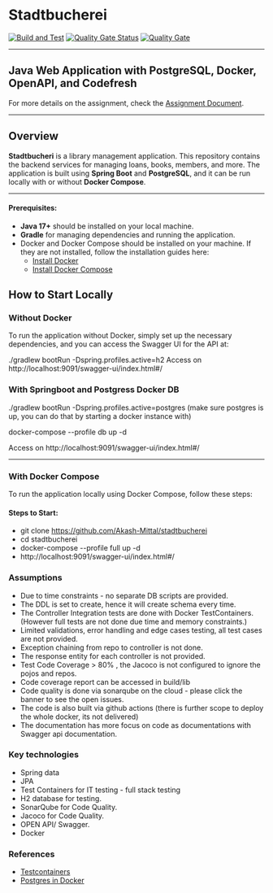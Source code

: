 # Stadtbucherei
[![Build and Test](https://github.com/Akash-Mittal/stadtbucherei/actions/workflows/main.yml/badge.svg)](https://github.com/Akash-Mittal/stadtbucherei/actions/workflows/main.yml) 
[![Quality Gate Status](https://sonarcloud.io/api/project_badges/measure?project=Akash-Mittal_stadtbucherei&metric=alert_status)](https://sonarcloud.io/summary/new_code?id=Akash-Mittal_stadtbucherei) 
[![Quality Gate](https://sonarcloud.io/api/project_badges/quality_gate?project=Akash-Mittal_stadtbucherei)](https://sonarcloud.io/summary/new_code?id=Akash-Mittal_stadtbucherei)

---

## Java Web Application with PostgreSQL, Docker, OpenAPI, and Codefresh

For more details on the assignment, check the [Assignment Document](doc/assignment.md).

---

## Overview
**Stadtbucheri** is a library management application. This repository contains the backend services for managing loans, books, members, and more. The application is built using **Spring Boot** and **PostgreSQL**, and it can be run locally with or without **Docker Compose**.

---

#### Prerequisites:
- **Java 17+** should be installed on your local machine.
- **Gradle** for managing dependencies and running the application.
- Docker and Docker Compose should be installed on your machine. If they are not installed, follow the installation guides here:
  - [Install Docker](https://docs.docker.com/get-docker/)
  - [Install Docker Compose](https://docs.docker.com/compose/install/)


## How to Start Locally

### Without Docker
To run the application without Docker, simply set up the necessary dependencies, and you can access the Swagger UI for the API at:

./gradlew bootRun -Dspring.profiles.active=h2
Access on 
  http://localhost:9091/swagger-ui/index.html#/

### With Springboot and Postgress Docker DB
./gradlew bootRun -Dspring.profiles.active=postgres 
(make sure postgres is up, you can do that by starting a docker instance with)

docker-compose --profile db up -d

Access on 
  http://localhost:9091/swagger-ui/index.html#/

---

### With Docker Compose

To run the application locally using Docker Compose, follow these steps:


#### Steps to Start:
* git clone https://github.com/Akash-Mittal/stadtbucherei
* cd stadtbucherei
* docker-compose --profile full up -d
* http://localhost:9091/swagger-ui/index.html#/
   
### Assumptions
* Due to time constraints - no separate DB scripts are provided.
* The DDL is set to create, hence it will create schema every time.
* The Controller Integration tests are done with Docker TestContainers.(However full tests are not done due time and memory constraints.)
* Limited validations, error handling and edge cases testing, all test cases are not provided.
* Exception chaining from repo to controller is not done.
* The response entity for each controller is not provided.
* Test Code Coverage > 80% , the Jacoco is not configured to ignore the pojos and repos.
* Code coverage report can be accessed in build/lib
* Code quality is done via sonarqube on the cloud - please click the banner to see the open issues.
* The code is also built via github actions (there is further scope to deploy the whole docker, its not delivered)
* The documentation has more focus on code as documentations with Swagger api documentation.


 
 
### Key technologies 
* Spring data
* JPA 
* Test Containers for IT testing - full stack testing 
* H2 database for testing.
* SonarQube for Code Quality.
* Jacoco for Code Quality.
* OPEN API/ Swagger.
* Docker


### References
* [Testcontainers](https://www.testcontainers.org/)
* [Postgres in Docker](https://hub.docker.com/_/postgres) 

   